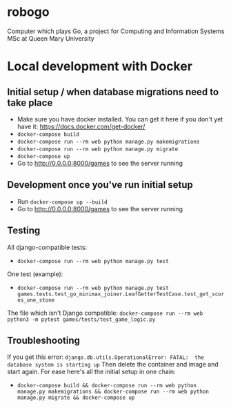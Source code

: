 # robogo
Computer which plays Go, a project for Computing and Information Systems MSc at Queen Mary University

# Local development with Docker

## Initial setup / when database migrations need to take place
- Make sure you have docker installed. You can get it here if you don't yet have it: https://docs.docker.com/get-docker/
- `docker-compose build`
- `docker-compose run --rm web python manage.py makemigrations`
- `docker-compose run --rm web python manage.py migrate`
- `docker-compose up`
- Go to http://0.0.0.0:8000/games to see the server running

## Development once you've run initial setup
- Run `docker-compose up --build`
- Go to http://0.0.0.0:8000/games to see the server running

## Testing
All django-compatible tests:
- `docker-compose run --rm web python manage.py test`

One test (example):
- `docker-compose run --rm web python manage.py test games.tests.test_go_minimax_joiner.LeafGetterTestCase.test_get_scores_one_stone`

The file which isn't Django compatible:
`docker-compose run --rm web python3 -m pytest games/tests/test_game_logic.py`

## Troubleshooting
If you get this error:
`django.db.utils.OperationalError: FATAL:  the database system is starting up`
Then delete the container and image and start again. For ease here's all the initial setup in one chain:
- `docker-compose build && docker-compose run --rm web python manage.py makemigrations && docker-compose run --rm web python manage.py migrate && docker-compose up`